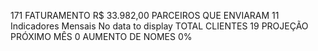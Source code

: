 171
FATURAMENTO
R$ 33.982,00
PARCEIROS QUE ENVIARAM
11
Indicadores Mensais
No data to display
TOTAL CLIENTES
19
PROJEÇÃO PRÓXIMO MÊS
0
AUMENTO DE NOMES
0%
